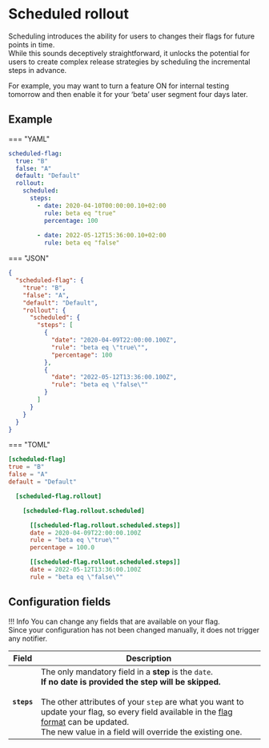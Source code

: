 # Scheduled rollout

Scheduling introduces the ability for users to changes their flags for future points in time.  
While this sounds deceptively straightforward, it unlocks the potential for users to create complex release strategies by scheduling the incremental steps in advance.

For example, you may want to turn a feature ON for internal testing tomorrow and then enable it for your ‘beta’ user segment four days later.

## Example

=== "YAML"

```yaml linenums="1" hl_lines="6-13"
scheduled-flag:
  true: "B"
  false: "A"
  default: "Default"
  rollout:
    scheduled:
      steps:
        - date: 2020-04-10T00:00:00.10+02:00
          rule: beta eq "true"
          percentage: 100
        
        - date: 2022-05-12T15:36:00.10+02:00
          rule: beta eq "false"
```

=== "JSON"

```json linenums="1" hl_lines="6-19"
{
  "scheduled-flag": {
    "true": "B",
    "false": "A",
    "default": "Default",
    "rollout": {
      "scheduled": {
        "steps": [
          {
            "date": "2020-04-09T22:00:00.100Z",
            "rule": "beta eq \"true\"",
            "percentage": 100
          },
          {
            "date": "2022-05-12T13:36:00.100Z",
            "rule": "beta eq \"false\""
          }
        ]
      }
    }
  }
}
```

=== "TOML"

```toml linenums="1" hl_lines="6-17"
[scheduled-flag]
true = "B"
false = "A"
default = "Default"

  [scheduled-flag.rollout]

    [scheduled-flag.rollout.scheduled]

      [[scheduled-flag.rollout.scheduled.steps]]
      date = 2020-04-09T22:00:00.100Z
      rule = "beta eq \"true\""
      percentage = 100.0

      [[scheduled-flag.rollout.scheduled.steps]]
      date = 2022-05-12T13:36:00.100Z
      rule = "beta eq \"false\""
```

## Configuration fields

!!! Info
    You can change any fields that are available on your flag.  
    Since your configuration has not been changed manually, it does not trigger any notifier.

| Field       | Description                                                                                                                                                                                                                                                                                                                                  |
|-------------|----------------------------------------------------------------------------------------------------------------------------------------------------------------------------------------------------------------------------------------------------------------------------------------------------------------------------------------------|
| **`steps`** | The only mandatory field in a **step** is the `date`.<br>**If no date is provided the step will be skipped.**<br><br>The other attributes of your `step` are what you want to update your flag, so every field available in the [flag format](../../flag_format) can be updated.<br>The new value in a field will override the existing one. |
